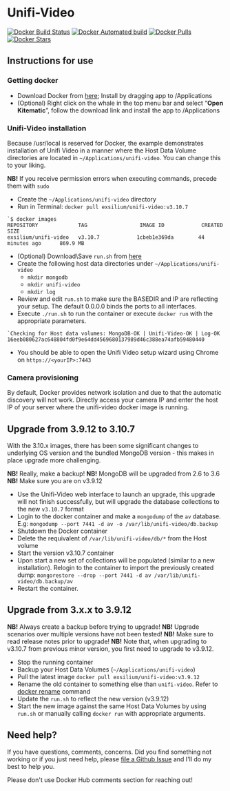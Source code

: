 # Unifi-Video

[![Docker Build Status](https://img.shields.io/docker/build/exsilium/unifi-video.svg)](https://hub.docker.com/r/exsilium/unifi-video/)
[![Docker Automated build](https://img.shields.io/docker/automated/exsilium/unifi-video.svg)](https://hub.docker.com/r/exsilium/unifi-video/)
[![Docker Pulls](https://img.shields.io/docker/pulls/exsilium/unifi-video.svg)](https://hub.docker.com/r/exsilium/unifi-video/)
[![Docker Stars](https://img.shields.io/docker/stars/exsilium/unifi-video.svg)](https://hub.docker.com/r/exsilium/unifi-video/)

## Instructions for use

### Getting docker

- Download Docker from [here](https://www.docker.com/products/docker#/mac); Install by dragging app to /Applications
- (Optional) Right click on the whale in the top menu bar and select “**Open Kitematic**”, follow the download link and install the app to /Applications

### Unifi-Video installation

Because /usr/local is reserved for Docker, the example demonstrates installation of Unifi Video in a manner where the Host Data Volume directories are located in `~/Applications/unifi-video`. You can change this to your liking.

**NB!** If you receive permission errors when executing commands, precede them with `sudo`

- Create the `~/Applications/unifi-video` directory
- Run in Terminal: `docker pull exsilium/unifi-video:v3.10.7`

```
`$ docker images
REPOSITORY             TAG                 IMAGE ID            CREATED             SIZE
exsilium/unifi-video   v3.10.7            1cbeb1e369da        44 minutes ago      869.9 MB
```

- (Optional) Download\Save `run.sh` from [here](https://raw.githubusercontent.com/exsilium/docker-unifi-video/v3.10.7/run.sh)
- Create the following host data directories under `~/Applications/unifi-video`
    - `mkdir mongodb`
    - `mkdir unifi-video`
    - `mkdir log`
- Review and edit `run.sh` to make sure the BASEDIR and IP are reflecting your setup. The default 0.0.0.0 binds the ports to all interfaces.
- Execute `./run.sh` to run the container or execute `docker run` with the appropriate parameters.

```
`Checking for Host data volumes: MongoDB-OK | Unifi-Video-OK | Log-OK
16eeb080627ac648804fd0f9e64dd4569680137989d46c388ea74afb59480440
```

- You should be able to open the Unifi Video setup wizard using Chrome on `https://<yourIP>:7443`

### Camera provisioning

By default, Docker provides network isolation and due to that the automatic discovery will not work. Directly access your camera IP and enter the host IP of your server where the unifi-video docker image is running.

## Upgrade from 3.9.12 to 3.10.7

With the 3.10.x images, there has been some significant changes to underlying OS version and the bundled MongoDB version - this makes in place upgrade more challenging.

**NB!** Really, make a backup!
**NB!** MongoDB will be upgraded from 2.6 to 3.6
**NB!** Make sure you are on v3.9.12

- Use the Unifi-Video web interface to launch an upgrade, this upgrade will not finish successfully, but will upgrade the database collections to the new `v3.10.7` format
- Login to the docker container and make a `mongodump` of the `av` database. E.g: `mongodump --port 7441 -d av -o /var/lib/unifi-video/db.backup`
- Shutdown the Docker container
- Delete the requivalent of `/var/lib/unifi-video/db/*` from the Host volume
- Start the version v3.10.7 container
- Upon start a new set of collections will be populated (similar to a new installation). Relogin to the container to import the previously created dump: `mongorestore --drop --port 7441 -d av /var/lib/unifi-video/db.backup/av`
- Restart the container.

## Upgrade from 3.x.x to 3.9.12

**NB!** Always create a backup before trying to upgrade!
**NB!** Upgrade scenarios over multiple versions have not been tested!
**NB!** Make sure to read release notes prior to upgrade!
**NB!** Note that, when upgrading to v3.10.7 from previous minor version, you first need to upgrade to v3.9.12.

- Stop the running container
- Backup your Host Data Volumes (`~/Applications/unifi-video`)
- Pull the latest image `docker pull exsilium/unifi-video:v3.9.12`
- Rename the old container to something else than `unifi-video`. Refer to [docker rename](https://docs.docker.com/engine/reference/commandline/rename/) command
- Update the `run.sh` to reflect the new version (v3.9.12)
- Start the new image against the same Host Data Volumes by using `run.sh` or manually calling `docker run` with appropriate arguments.

## Need help?

If you have questions, comments, concerns. Did you find something not working or if you just need help, please [file a Github Issue](https://github.com/exsilium/docker-unifi-video/issues) and I'll do my best to help you.

Please don't use Docker Hub comments section for reaching out!

